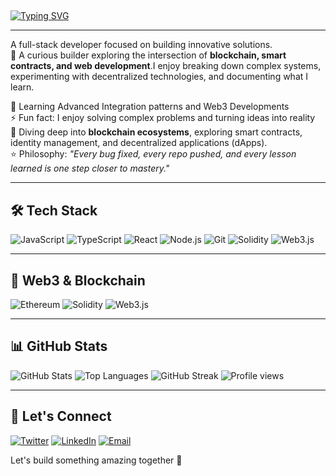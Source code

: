 ## 
[![Typing SVG](https://readme-typing-svg.demolab.com?font=Alan+Sans&weight=700&size=35&pause=1000&center=true&vCenter=true&width=435&lines=Hey+there!%F0%9F%91%8B;I'm+Amas)](https://git.io/typing-svg)

---

A full-stack developer focused on building innovative solutions.  
🚀 A curious builder exploring the intersection of **blockchain, smart contracts, and web development**.I enjoy breaking down complex systems, experimenting with decentralized technologies, and documenting what I learn.  

🌱 Learning Advanced Integration patterns and Web3 Developments  
⚡ Fun fact: I enjoy solving complex problems and turning ideas into reality  
🔗 Diving deep into **blockchain ecosystems**, exploring smart contracts, identity management, and decentralized applications (dApps).  
⭐ Philosophy: *"Every bug fixed, every repo pushed, and every lesson learned is one step closer to mastery."*

---

## 🛠 Tech Stack

![JavaScript](https://img.shields.io/badge/JavaScript-F7DF1E?style=for-the-badge&logo=javascript&logoColor=black)
![TypeScript](https://img.shields.io/badge/TypeScript-3178C6?style=for-the-badge&logo=typescript&logoColor=white)
![React](https://img.shields.io/badge/React-61DAFB?style=for-the-badge&logo=react&logoColor=black)
![Node.js](https://img.shields.io/badge/Node.js-339933?style=for-the-badge&logo=nodedotjs&logoColor=white)
![Git](https://img.shields.io/badge/Git-F05032?style=for-the-badge&logo=git&logoColor=white)
![Solidity](https://img.shields.io/badge/Solidity-363636?style=for-the-badge&logo=solidity&logoColor=white)
![Web3.js](https://img.shields.io/badge/Web3.js-F16822?style=for-the-badge&logo=web3dotjs&logoColor=white)

---

## 🔗 Web3 & Blockchain

![Ethereum](https://img.shields.io/badge/Ethereum-3C3C3D?style=for-the-badge&logo=ethereum&logoColor=white)
![Solidity](https://img.shields.io/badge/Solidity-363636?style=for-the-badge&logo=solidity&logoColor=white)
![Web3.js](https://img.shields.io/badge/Web3.js-F16822?style=for-the-badge&logo=web3dotjs&logoColor=white)

---

## 📊 GitHub Stats

![GitHub Stats](https://github-readme-stats.vercel.app/api?username=Amas-01&show_icons=true&theme=tokyonight)
![Top Languages](https://github-readme-stats.vercel.app/api/top-langs/?username=Amas-01&layout=compact&theme=tokyonight)
![GitHub Streak](https://github-readme-streak-stats.herokuapp.com/?user=Amas-01&theme=tokyonight)
![Profile views](https://komarev.com/ghpvc/?username=Amas-01&color=blueviolet&style=for-the-badge)

---

## 🤝 Let's Connect

[![Twitter](https://img.shields.io/badge/Twitter-1DA1F2?style=for-the-badge&logo=twitter&logoColor=white)](https://x.com/Ama_s01)
[![LinkedIn](https://img.shields.io/badge/LinkedIn-0A66C2?style=for-the-badge&logo=linkedin&logoColor=white)](https://www.linkedin.com/in/abdulmujeeb-a-587206225/)
[![Email](https://img.shields.io/badge/Email-D14836?style=for-the-badge&logo=gmail&logoColor=white)](mailto:stealthdev301@gmail.com)

Let's build something amazing together 🚀
